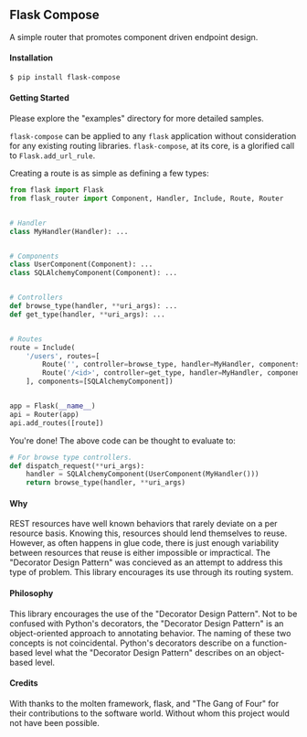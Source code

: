 ## Flask Compose

A simple router that promotes component driven endpoint design.

#### Installation

```bash
$ pip install flask-compose
```

#### Getting Started

Please explore the "examples" directory for more detailed samples.

`flask-compose` can be applied to any `flask` application without consideration for any existing routing libraries.  `flask-compose`, at its core, is a glorified call to `Flask.add_url_rule`.

Creating a route is as simple as defining a few types:

```python
from flask import Flask
from flask_router import Component, Handler, Include, Route, Router


# Handler
class MyHandler(Handler): ...


# Components
class UserComponent(Component): ...
class SQLAlchemyComponent(Component): ...


# Controllers
def browse_type(handler, **uri_args): ...
def get_type(handler, **uri_args): ...


# Routes
route = Include(
    '/users', routes=[
        Route('', controller=browse_type, handler=MyHandler, components=[UserComponent]),
        Route('/<id>', controller=get_type, handler=MyHandler, components=[UserComponent]),
    ], components=[SQLAlchemyComponent])


app = Flask(__name__)
api = Router(app)
api.add_routes([route])
```

You're done!  The above code can be thought to evaluate to:

```python
# For browse type controllers.
def dispatch_request(**uri_args):
    handler = SQLAlchemyComponent(UserComponent(MyHandler()))
    return browse_type(handler, **uri_args)
```

#### Why

REST resources have well known behaviors that rarely deviate on a per resource basis.  Knowing this, resources should lend themselves to reuse.  However, as often happens in glue code, there is just enough variability between resources that reuse is either impossible or impractical.  The "Decorator Design Pattern" was concieved as an attempt to address this type of problem.  This library encourages its use through its routing system.

#### Philosophy

This library encourages the use of the "Decorator Design Pattern".  Not to be confused with Python's decorators, the "Decorator Design Pattern" is an object-oriented approach to annotating behavior.  The naming of these two concepts is not coincidental.  Python's decorators describe on a function-based level what the "Decorator Design Pattern" describes on an object-based level.

#### Credits

With thanks to the molten framework, flask, and "The Gang of Four" for their contributions to the software world.  Without whom this project would not have been possible.

